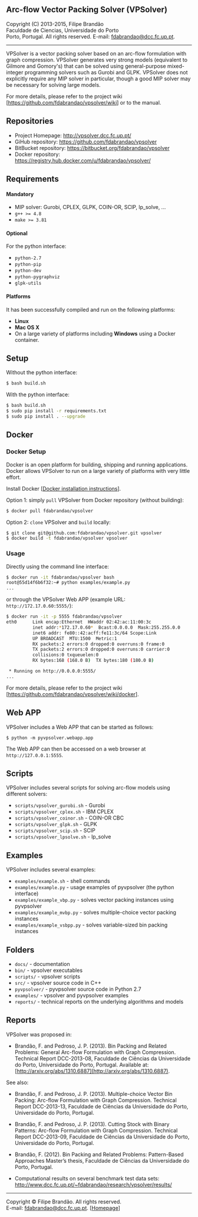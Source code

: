 ## Arc-flow Vector Packing Solver (VPSolver)

Copyright (C) 2013-2015, Filipe Brandão  
Faculdade de Ciencias, Universidade do Porto  
Porto, Portugal. All rights reserved. E-mail: <fdabrandao@dcc.fc.up.pt>.

---
VPSolver is a vector packing solver based on an arc-flow formulation with graph
compression.  VPSolver generates very strong models (equivalent to Gilmore and
Gomory's) that can be solved using general-purpose mixed-integer programming
solvers such as Gurobi and GLPK. VPSolver does not explicitly require any MIP
solver in particular, though a good  MIP solver may be necessary for solving
large models.

For more details, please refer to the project wiki [<https://github.com/fdabrandao/vpsolver/wiki>] or to the manual.

## Repositories
* Project Homepage: <http://vpsolver.dcc.fc.up.pt/>
* GiHub repository: <https://github.com/fdabrandao/vpsolver>
* BitBucket repository: <https://bitbucket.org/fdabrandao/vpsolver>
* Docker repository: <https://registry.hub.docker.com/u/fdabrandao/vpsolver/>

## Requirements
#### Mandatory

* MIP solver: Gurobi, CPLEX, GLPK, COIN-OR, SCIP, lp_solve, ...  
* `g++ >= 4.8`
* `make >= 3.81`
      
#### Optional

For the python interface:
* `python-2.7`
* `python-pip`
* `python-dev`
* `python-pygraphviz`
* `glpk-utils`
 
#### Platforms
It has been successfully compiled and run on the following platforms:

* **Linux**
* **Mac OS X**
* On a large variety of platforms including **Windows** using a Docker container.

## Setup
Without the python interface: 

```bash
$ bash build.sh  
```
With the python interface: 

```bash
$ bash build.sh
$ sudo pip install -r requirements.txt
$ sudo pip install . --upgrade
```

## Docker

### Docker Setup

Docker is an open platform for building, shipping and running applications. Docker allows VPSolver to run on a large variety of platforms with very little effort.

Install Docker [[Docker installation instructions](https://docs.docker.com/installation/)].

Option 1: simply `pull` VPSolver from Docker repository (without building):

```bash
$ docker pull fdabrandao/vpsolver
```

Option 2: `clone` VPSolver and `build` locally:

```bash 
$ git clone git@github.com:fdabrandao/vpsolver.git vpsolver
$ docker build -t fdabrandao/vpsolver vpsolver
```

### Usage
Directly using the command line interface:

```bash
$ docker run -it fdabrandao/vpsolver bash
root@55d14f6b6f32:~# python examples/example.py
...
```

or through the VPSolver Web APP (example URL: `http://172.17.0.60:5555/`):

```bash
$ docker run -it -p 5555 fdabrandao/vpsolver 
eth0      Link encap:Ethernet  HWaddr 02:42:ac:11:00:3c  
          inet addr:*172.17.0.60*  Bcast:0.0.0.0  Mask:255.255.0.0
          inet6 addr: fe80::42:acff:fe11:3c/64 Scope:Link
          UP BROADCAST  MTU:1500  Metric:1
          RX packets:2 errors:0 dropped:0 overruns:0 frame:0
          TX packets:2 errors:0 dropped:0 overruns:0 carrier:0
          collisions:0 txqueuelen:0 
          RX bytes:168 (168.0 B)  TX bytes:180 (180.0 B)

 * Running on http://0.0.0.0:5555/
...
```

For more details, please refer to the project wiki [https://github.com/fdabrandao/vpsolver/wiki/docker].

## Web APP
VPSolver includes a Web APP that can be started as follows:
```
$ python -m pyvpsolver.webapp.app
```
The Web APP can then be accessed on a web browser at `http://127.0.0.1:5555`.

## Scripts
VPSolver includes several scripts for solving arc-flow models using different
solvers:

* `scripts/vpsolver_gurobi.sh`  - Gurobi
* `scripts/vpsolver_cplex.sh`   - IBM CPLEX
* `scripts/vpsolver_coinor.sh`  - COIN-OR CBC
* `scripts/vpsolver_glpk.sh`    - GLPK
* `scripts/vpsolver_scip.sh`    - SCIP
* `scripts/vpsolver_lpsolve.sh` - lp_solve

## Examples
VPSolver includes several examples:

* `examples/example.sh` - shell commands
* `examples/example.py` - usage examples of pyvpsolver (the python interface)
* `examples/example_vbp.py` - solves vector packing instances using pyvpsolver
* `examples/example_mvbp.py` - solves multiple-choice vector packing instances
* `examples/example_vsbpp.py` - solves variable-sized bin packing instances

## Folders

* `docs/`       - documentation
* `bin/`        - vpsolver executables
* `scripts/`    - vpsolver scripts
* `src/`        - vpsolver source code in C++
* `pyvpsolver/` - pyvpsolver source code in Python 2.7
* `examples/`   - vpsolver and pyvpsolver examples
* `reports/`    - technical reports on the underlying algorithms and models

## Reports
VPSolver was proposed in:

* Brandão, F. and Pedroso, J. P. (2013). Bin Packing and Related Problems:
General Arc-flow Formulation with Graph Compression. Technical Report
DCC-2013-08, Faculdade de Ciências da Universidade do Porto, Universidade do
Porto, Portugal.
Available at: [http://arxiv.org/abs/1310.6887](http://arxiv.org/abs/1310.6887).

See also:

* Brandão, F. and Pedroso, J. P. (2013). Multiple-choice Vector Bin Packing:
Arc-flow Formulation with Graph Compression. Technical Report DCC-2013-13,
Faculdade de Ciências da Universidade do Porto, Universidade do Porto, Portugal.

* Brandão, F. and Pedroso, J. P. (2013). Cutting Stock with Binary Patterns:
Arc-flow Formulation with Graph Compression. Technical Report DCC-2013-09,
Faculdade de Ciências da Universidade do Porto, Universidade do Porto, Portugal.

* Brandão, F. (2012). Bin Packing and Related Problems: Pattern-Based Approaches 
Master’s thesis, Faculdade de Ciências da Universidade do Porto, Portugal.

* Computational results on several benchmark test data sets:  
http://www.dcc.fc.up.pt/~fdabrandao/research/vpsolver/results/


***
Copyright © Filipe Brandão. All rights reserved.  
E-mail: <fdabrandao@dcc.fc.up.pt>. [[Homepage](http://www.dcc.fc.up.pt/~fdabrandao/)]
